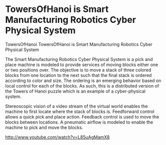 # TowersOfHanoi is Smart Manufacturing Robotics Cyber Physical System

TowersOfHanoi
TowersOfHanoi is Smart Manufacturing Robotics Cyber Physical System

The Smart Manufacturing Robotics Cyber Physical System is a pick and place machine is modeled to provide services of moving blocks either one or two positions over. The objective is to move a stack of three colored blocks from one location to the next such that the final stack is ordered according to color and size. The ordering is an emerging behavior based on local control for each of the blocks. As such, this is a distributed version of the Towers of Hanoi puzzle which is an example of a cyber-physical system.

Stereoscopic vision of a video stream of the virtual world enables the machine to first locate where the stack of blocks is. Feedforward control allows a quick pick and place action. Feedback control is used to move the blocks between locations. A pneumatic airflow is modeled to enable the machine to pick and move the blocks.

http://www.youtube.com/watch?v=L85uAgMamX8
